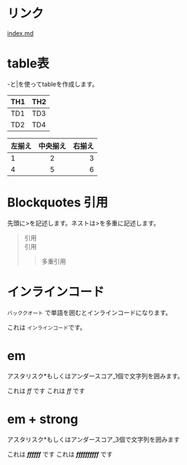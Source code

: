 # リンク
[index.md](/index.md)

# table表

-と|を使ってtableを作成します。

| TH1 | TH2 |
----|----
| TD1 | TD3 |
| TD2 | TD4 |

| 左揃え | 中央揃え | 右揃え |
|:---|:---:|---:|
|1 |2 |3 |
|4 |5 |6 |

# Blockquotes 引用

先頭に>を記述します。ネストは>を多重に記述します。

> 引用  
> 引用
>> 多重引用

# インラインコード

`バッククオート` で単語を囲むとインラインコードになります。

これは `インラインコード`です。


# em

アスタリスク*もしくはアンダースコア_1個で文字列を囲みます。

これは *ff* です
これは _ff_ です

# em + strong

アスタリスク*もしくはアンダースコア_3個で文字列を囲みます

これは ***ffffff*** です
これは ___ffffffffff___ です
